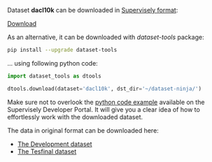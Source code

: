 Dataset **dacl10k** can be downloaded in [Supervisely format](https://developer.supervisely.com/api-references/supervisely-annotation-json-format):

 [Download](https://assets.supervisely.com/supervisely-supervisely-assets-public/teams_storage/i/5/dl/8nxteeciB0zFqTru14ifINizj80UsS7hH06wQyiiYpQvrGqymoKfhf65a93llGdkStrAefEfI72JziSEP5bgb8LfrRjuYG298XoGEZ1dojpGpSP7r5pNUbdULLSe.tar)

As an alternative, it can be downloaded with *dataset-tools* package:
``` bash
pip install --upgrade dataset-tools
```

... using following python code:
``` python
import dataset_tools as dtools

dtools.download(dataset='dacl10k', dst_dir='~/dataset-ninja/')
```
Make sure not to overlook the [python code example](https://developer.supervisely.com/getting-started/python-sdk-tutorials/iterate-over-a-local-project) available on the Supervisely Developer Portal. It will give you a clear idea of how to effortlessly work with the downloaded dataset.

The data in original format can be downloaded here:

- [The Development dataset](https://dacl10k.s3.eu-central-1.amazonaws.com/dacl10k-challenge/dacl10k_v2_devphase.zip)
- [The Tesfinal dataset](https://dacl10k.s3.eu-central-1.amazonaws.com/dacl10k-challenge/dacl10k_v2_testchallenge.zip)
